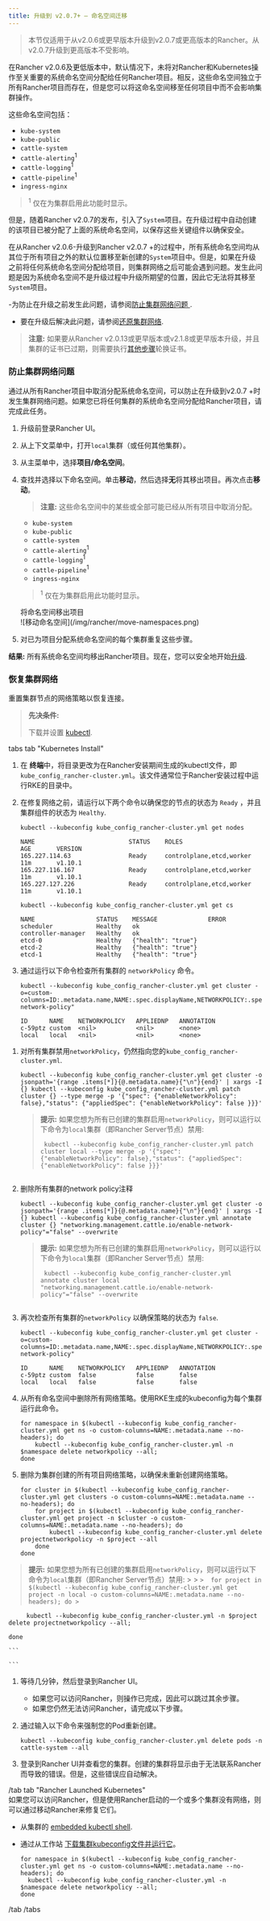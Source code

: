 ```yaml
---
title: 升级到 v2.0.7+ — 命名空间迁移
---
```


> 本节仅适用于从v2.0.6或更早版本升级到v2.0.7或更高版本的Rancher。从v2.0.7升级到更高版本不受影响。

在Rancher v2.0.6及更低版本中，默认情况下，未将对Rancher和Kubernetes操作至关重要的系统命名空间分配给任何Rancher项目。相反，这些命名空间独立于所有Rancher项目而存在，但是您可以将这命名空间移至任何项目中而不会影响集群操作。

这些命名空间包括：
- `kube-system`
- `kube-public`
- `cattle-system`
- `cattle-alerting`<sup>1</sup>
- `cattle-logging`<sup>1</sup>
- `cattle-pipeline`<sup>1</sup>
- `ingress-nginx`

> <sup>1</sup> 仅在为集群启用此功能时显示。

但是，随着Rancher v2.0.7的发布，引入了`System`项目。在升级过程中自动创建的该项目已被分配了上面的系统命名空间，以保存这些关键组件以确保安全。

在从Rancher v2.0.6-升级到Rancher v2.0.7 +的过程中，所有系统命名空间均从其位于所有项目之外的默认位置移至新创建的`System`项目中。但是，如果在升级之前将任何系统命名空间分配给项目，则集群网络之后可能会遇到问题。发生此问题是因为系统命名空间不是升级过程中升级所期望的位置，因此它无法将其移至`System`项目。

-为防止在升级之前发生此问题，请参阅[防止集群网络问题
](#preventing-cluster-networking-issues).
- 要在升级后解决此问题，请参阅[还原集群网络](#restoring-cluster-networking).

> **注意:** 如果要从Rancher v2.0.13或更早版本或v2.1.8或更早版本升级，并且集群的证书已过期，则需要执行[其他步骤](/docs/cluster-admin/certificate-rotation/#rotating-expired-certificates-after-upgrading-older-rancher-versions)轮换证书。

### 防止集群网络问题

通过从所有Rancher项目中取消分配系统命名空间，可以防止在升级到v2.0.7 +时发生集群网络问题。如果您已将任何集群的系统命名空间分配给Rancher项目，请完成此任务。

1. 升级前登录Rancher UI。

1. 从上下文菜单中，打开`local`集群（或任何其他集群）。

1. 从主菜单中，选择**项目/命名空间**。

1. 查找并选择以下命名空间。单击**移动**，然后选择**无**将其移出项目。再次点击**移动**。

   > **注意:** 这些命名空间中的某些或全部可能已经从所有项目中取消分配。

   - `kube-system`
   - `kube-public`
   - `cattle-system`
   - `cattle-alerting`<sup>1</sup>
   - `cattle-logging`<sup>1</sup>
   - `cattle-pipeline`<sup>1</sup>
   - `ingress-nginx`

   > <sup>1</sup> 仅在为集群启用此功能时显示。

   <figcaption>将命名空间移出项目</figcaption>
   ![移动命名空间](/img/rancher/move-namespaces.png)

1. 对已为项目分配系统命名空间的每个集群重复这些步骤。

**结果:** 所有系统命名空间均移出Rancher项目。现在，您可以安全地开始[升级](/docs/upgrades/upgrades).

### 恢复集群网络

重置集群节点的网络策略以恢复连接。
> **先决条件:**
>
> 下载并设置 [kubectl](https://kubernetes.io/docs/tasks/tools/install-kubectl/).

 tabs 
 tab "Kubernetes Install" 

1.  在 **终端**中，将目录更改为在Rancher安装期间生成的kubectl文件，即`kube_config_rancher-cluster.yml`。该文件通常位于Rancher安装过程中运行RKE的目录中。

1.  在修复网络之前，请运行以下两个命令以确保您的节点的状态为 `Ready` ，并且集群组件的状态为 `Healthy`.

    ```
    kubectl --kubeconfig kube_config_rancher-cluster.yml get nodes

    NAME                          STATUS    ROLES                      AGE       VERSION
    165.227.114.63                Ready     controlplane,etcd,worker   11m       v1.10.1
    165.227.116.167               Ready     controlplane,etcd,worker   11m       v1.10.1
    165.227.127.226               Ready     controlplane,etcd,worker   11m       v1.10.1

    kubectl --kubeconfig kube_config_rancher-cluster.yml get cs

    NAME                 STATUS    MESSAGE              ERROR
    scheduler            Healthy   ok
    controller-manager   Healthy   ok
    etcd-0               Healthy   {"health": "true"}
    etcd-2               Healthy   {"health": "true"}
    etcd-1               Healthy   {"health": "true"}
    ```

1.  通过运行以下命令检查所有集群的 `networkPolicy` 命令。

        kubectl --kubeconfig kube_config_rancher-cluster.yml get cluster -o=custom-columns=ID:.metadata.name,NAME:.spec.displayName,NETWORKPOLICY:.spec.enableNetworkPolicy,APPLIEDNP:.status.appliedSpec.enableNetworkPolicy,ANNOTATION:.metadata.annotations."networking\.management\.cattle\.io/enable-network-policy"

        ID      NAME    NETWORKPOLICY   APPLIEDNP   ANNOTATION
        c-59ptz custom  <nil>           <nil>       <none>
        local   local   <nil>           <nil>       <none>

1)  对所有集群禁用`networkPolicy`，仍然指向您的`kube_config_rancher-cluster.yml`.

        kubectl --kubeconfig kube_config_rancher-cluster.yml get cluster -o jsonpath='{range .items[*]}{@.metadata.name}{"\n"}{end}' | xargs -I {} kubectl --kubeconfig kube_config_rancher-cluster.yml patch cluster {} --type merge -p '{"spec": {"enableNetworkPolicy": false},"status": {"appliedSpec": {"enableNetworkPolicy": false }}}'

    > **提示:** 如果您想为所有已创建的集群启用`networkPolicy`，则可以运行以下命令为`local`集群（即Rancher Server节点）禁用:
    >
    > ```
    >  kubectl --kubeconfig kube_config_rancher-cluster.yml patch cluster local --type merge -p '{"spec": {"enableNetworkPolicy": false},"status": {"appliedSpec": {"enableNetworkPolicy": false }}}'
    > ```

    ```

    ```

1)  删除所有集群的network policy注释

        kubectl --kubeconfig kube_config_rancher-cluster.yml get cluster -o jsonpath='{range .items[*]}{@.metadata.name}{"\n"}{end}' | xargs -I {} kubectl --kubeconfig kube_config_rancher-cluster.yml annotate cluster {} "networking.management.cattle.io/enable-network-policy"="false" --overwrite

    > **提示:** 如果您想为所有已创建的集群启用`networkPolicy`，则可以运行以下命令为`local`集群（即Rancher Server节点）禁用:
    >
    > ```
    >  kubectl --kubeconfig kube_config_rancher-cluster.yml annotate cluster local "networking.management.cattle.io/enable-network-policy"="false" --overwrite
    > ```

    ```

    ```

1)  再次检查所有集群的`networkPolicy` 以确保策略的状态为 `false`.

        kubectl --kubeconfig kube_config_rancher-cluster.yml get cluster -o=custom-columns=ID:.metadata.name,NAME:.spec.displayName,NETWORKPOLICY:.spec.enableNetworkPolicy,APPLIEDNP:.status.appliedSpec.enableNetworkPolicy,ANNOTATION:.metadata.annotations."networking\.management\.cattle\.io/enable-network-policy"

        ID      NAME    NETWORKPOLICY   APPLIEDNP   ANNOTATION
        c-59ptz custom  false           false       false
        local   local   false           false       false

1) 从所有命名空间中删除所有网络策略。使用RKE生成的kubeconfig为每个集群运行此命令。
    ```
    for namespace in $(kubectl --kubeconfig kube_config_rancher-cluster.yml get ns -o custom-columns=NAME:.metadata.name --no-headers); do
        kubectl --kubeconfig kube_config_rancher-cluster.yml -n $namespace delete networkpolicy --all;
    done
    ```

1)  删除为集群创建的所有项目网络策略，以确保未重新创建网络策略。

    ```
    for cluster in $(kubectl --kubeconfig kube_config_rancher-cluster.yml get clusters -o custom-columns=NAME:.metadata.name --no-headers); do
        for project in $(kubectl --kubeconfig kube_config_rancher-cluster.yml get project -n $cluster -o custom-columns=NAME:.metadata.name --no-headers); do
            kubectl --kubeconfig kube_config_rancher-cluster.yml delete projectnetworkpolicy -n $project --all
        done
    done
    ```

 > **提示:** 如果您想为所有已创建的集群启用`networkPolicy`，则可以运行以下命令为`local`集群（即Rancher Server节点）禁用:
    >
    > ```
    >  for project in $(kubectl --kubeconfig kube_config_rancher-cluster.yml get project -n local -o custom-columns=NAME:.metadata.name --no-headers); do
    > ```

         kubectl --kubeconfig kube_config_rancher-cluster.yml -n $project delete projectnetworkpolicy --all;

    done

    ```

    ```

1)  等待几分钟，然后登录到Rancher UI。



    - 如果您可以访问Rancher，则操作已完成，因此可以跳过其余步骤。
    - 如果您仍然无法访问Rancher，请完成以下步骤。

1)  通过输入以下命令来强制您的Pod重新创建。

    ```
    kubectl --kubeconfig kube_config_rancher-cluster.yml delete pods -n cattle-system --all
    ```

1)  登录到Rancher UI并查看您的集群。创建的集群将显示由于无法联系Rancher而导致的错误。但是，这些错误应自动解决。

 /tab 
 tab "Rancher Launched Kubernetes" 
<br/>
如果您可以访问Rancher，但是使用Rancher启动的一个或多个集群没有网络，则可以通过移动Rancher来修复它们。

- 从集群的 [embedded kubectl shell](/docs/k8s-in-rancher/kubectl/#accessing-clusters-with-kubectl-shell).
- 通过从工作站 [下载集群kubeconfig文件并运行它](/docs/k8s-in-rancher/kubectl/#accessing-clusters-with-kubectl-and-a-kubeconfig-file)。

  ```
  for namespace in $(kubectl --kubeconfig kube_config_rancher-cluster.yml get ns -o custom-columns=NAME:.metadata.name --no-headers); do
    kubectl --kubeconfig kube_config_rancher-cluster.yml -n $namespace delete networkpolicy --all;
  done
  ```

 /tab 
 /tabs 
